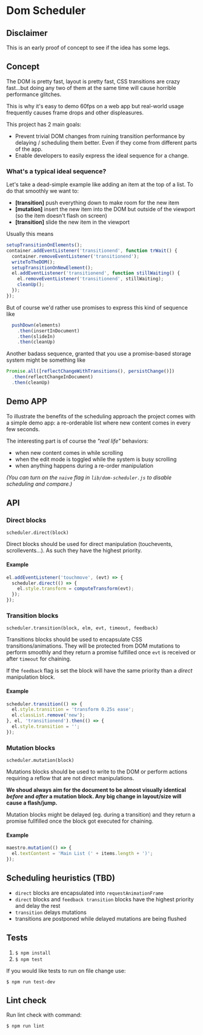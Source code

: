 # Dom Scheduler

## Disclaimer
This is an early proof of concept to see if the idea has some legs.

## Concept
The DOM is pretty fast, layout is pretty fast, CSS transitions are crazy
fast...but doing any two of them at the same time will cause horrible
performance glitches.

This is why it's easy to demo 60fps on a web app but real-world usage
frequently causes frame drops and other displeasures.

This project has 2 main goals:
  - Prevent trivial DOM changes from ruining transition performance by
    delaying / scheduling them better. Even if they come from different
    parts of the app.
  - Enable developers to easily express the ideal sequence for a change.

### What's a typical ideal sequence?
Let's take a dead-simple example like adding an item at the top of a list. To do
that smoothly we want to:
  - **[transition]** push everything down to make room for the new item
  - **[mutation]** insert the new item into the DOM but outside of the
    viewport (so the item doesn't flash on screen)
  - **[transition]** slide the new item in the viewport

Usually this means
```javascript
setupTransitionOnElements();
container.addEventListener('transitionend', function trWait() {
  container.removeEventListener('transitionend');
  writeToTheDOM();
  setupTransitionOnNewElement();
  el.addEventListener('transitionend', function stillWaiting() {
    el.removeEventListener('transitionend', stillWaiting);
    cleanUp();
  });
});
```

But of course we'd rather use promises to express this kind of sequence
like
```javascript
  pushDown(elements)
    .then(insertInDocument)
    .then(slideIn)
    .then(cleanUp)
```

Another badass sequence, granted that you use a promise-based storage
system might be something like
```javascript
Promise.all([reflectChangeWithTransitions(), persistChange()])
  .then(reflectChangeInDocument)
  .then(cleanUp)
```

## Demo APP
To illustrate the benefits of the scheduling approach the project comes
with a simple demo app: a re-orderable list where new content comes in
every few seconds.

The interesting part is of course the _"real life"_ behaviors:
  - when new content comes in while scrolling
  - when the edit mode is toggled while the system is busy scrolling
  - when anything happens during a re-order manipulation

_(You can turn on the `naive` flag in `lib/dom-scheduler.js` to disable
scheduling and compare.)_

## API

### Direct blocks
`scheduler.direct(block)`

Direct blocks should be used for direct manipulation (touchevents,
scrollevents...). As such they have the highest priority.

#### Example
```javascript
el.addEventListener('touchmove', (evt) => {
  scheduler.direct(() => {
    el.style.transform = computeTransform(evt);
  });
});
```

### Transition blocks
`scheduler.transition(block, elm, evt, timeout, feedback)`

Transitions blocks should be used to encapsulate CSS
transitions/animations.
They will be protected from DOM mutations to perform smoothly and they
return a promise fulfilled once `evt` is received or after `timeout` for
chaining.

If the `feedback` flag is set the block will have the same priority than
a _direct_ manipulation block.

#### Example
```javascript
scheduler.transition(() => {
  el.style.transition = 'transform 0.25s ease';
  el.classList.remove('new');
}, el, 'transitionend').then(() => {
  el.style.transition = '';
});
```


### Mutation blocks
`scheduler.mutation(block)`

Mutations blocks should be used to write to the DOM or perform
actions requiring a reflow that are not direct manipulations.

**We shoud always aim for the document to be almost visually identical
_before_ and _after_ a mutation block.
Any big change in layout/size will cause a flash/jump.**

Mutation blocks might be delayed (eg. during a transition) and they
return a promise fullfilled once the block got executed for chaining.

#### Example
```javascript
maestro.mutation(() => {
  el.textContent = 'Main List (' + items.length + ')';
});
```

## Scheduling heuristics (TBD)
  - `direct` blocks are encapsulated into `requestAnimationFrame`
  - `direct` blocks and `feedback transition` blocks have the highest
    priority and delay the rest
  - `transition` delays mutations
  - transitions are postponed while delayed mutations are being flushed

## Tests

1. `$ npm install`
2. `$ npm test`

If you would like tests to run on file change use:

`$ npm run test-dev`

## Lint check

Run lint check with command:

`$ npm run lint`
